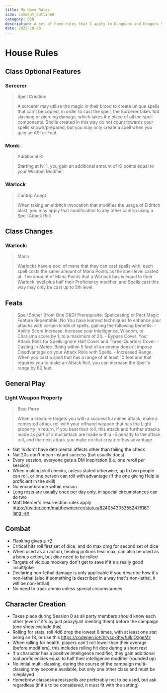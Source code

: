 ```yaml
---
title: My Home Rules
icon: comment_outlined
category: D&D
description: A set of home rules that I apply to Dungeons and Dragons 5th Edition games I run
date: 2022-10-20
---
```


# House Rules

## Class Optional Features
### Sorcerer
> Spell Creation
> 
> A sorcerer may utilise the magic in their blood to create unique spells that can't be copied, in order to cast the spell, the Sorcerer takes 1d4 slashing or piercing damage, which takes the place of all the spell components. Spells created in this way do not count towards your spells known/prepared, but you may only create a spell when you gain an ASI or Feat.

### Monk:
> Additional Ki
> 
> Starting at lvl 1, you gain an additional amount of Ki points equal to your Wisdom Modifier

### Warlock
> Cantrip Adept
> 
> When taking an eldritch invocation that modifies the usage of Eldritch blast, you may apply that modification to any other cantrip using a Spell Attack Roll

## Class Changes
### Warlock:
> Mana
> 
> Warlocks have a pool of mana that they can cast spells with, each spell costs the same amount of Mana Points as the spell level casted at. The amount of Mana Points that a Warlock has is equal to their Warlock level plus half their Proficiency modifier, and Spells cast this way may only be cast up to 5th level.

## Feats
> Spell Sniper (from One D&D)
>   Prerequisite: Spellcasting or Pact Magic Feature
>     Repeatable: No
>     You	have learned techniques	to enhance your attacks	with certain kinds of spells, gaining the following benefits:
>       - Ability Score Increase. Increase your Intelligence, Wisdom, or Charisma score by 1, to a maximum of 20.
>       - Bypass Cover. Your Attack Rolls for Spells ignore Half Cover and Three-Quarters Cover.
>       - Casting in Melee. Being within 5 feet of an enemy doesn't impose Disadvantage on your Attack Rolls with Spells.
>       - Increased Range. When you cast a spell that has a range of at least 10 feet and that requires you to make an Attack Roll, you can increase the Spell's range by 60 feet.

## General Play
### Light Weapon Property
> Beat Parry
>
> When a creature targets you with a successful melee attack, make a contested attack roll with your offhand weapon that has the Light property in return, if you beat their roll, this attack and further attacks made as part of a multiattack are made with a -5 penalty to the attack roll, and the next attack you make on that creature has advantage.

- Nat 1s don't have detrimental affects other than failing the check
- Nat 20s don't mean instant success (but usually does)
- Every session, everyone gets a DM inspiration (i.e. one reroll per session)
- When making skill checks, unless stated otherwise, up to two people can roll, or one person can roll with advantage (if the one giving Help is proficient in the skill)
- No encumbrance within reason
- Long rests are usually once per day only, in special circumstances can do two
- Matt Mercer's resurrection rules apply <https://twitter.com/matthewmercer/status/824054305355247616?lang=en>

## Combat
- Flanking gives a +2
- Critical hits roll first set of dice, and do max dmg for second set of dice
- When used as an action, healing potions heal max, can also be used as a bonus action, but dice need to be rolled
- Targets of vicious mockery don't get to save if it's a really good insult/joke
- Declaring non-lethal damage is only applicable if you describe how it's non-lethal (also if something is described in a way that's non-lethal, it will be non-lethal)
- No need to track ammo unless special circumstances

## Character Creation
- Takes place during Session 0 as all party members should know each other (even if it's by just proxy/just meeting them) before the campaign (one shots exclude this)
- Rolling for stats, roll 4d6 drop the lowest 6 times, with at least one stat being an 18, or use this <https://codepen.io/chrysokitty/full/jOzgeMz>
- When rolling for health, players can't roll lower than their average (before modifiers), this includes rolling hit dice during a short rest
- If a character has a positive Intelligence modifier, they gain additional tool proficiencies equal to half their intelligence modifier (rounded up)
- No initial multi-classing, during the course of the campaign multi-classing may become available, but only one other class and must be roleplayed
- Homebrew classes/races/spells are preferably not to be used, but ask regardless (if it's to be considered, it must fit with the setting)